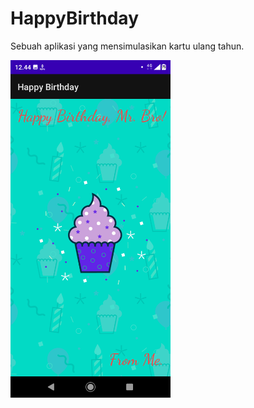 # HappyBirthday
Sebuah aplikasi yang mensimulasikan kartu ulang tahun.

<img src="assets/HappyBirthdayCard.png"
width="256">&nbsp;&nbsp;&nbsp;
